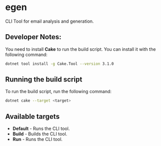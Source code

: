 # egen
CLI Tool for email analysis and generation.

## Developer Notes:

You need to install **Cake** to run the build script. You can install it with the following command:

```bash
dotnet tool install -g Cake.Tool --version 3.1.0
```

## Running the build script

To run the build script, run the following command:

```bash
dotnet cake --target <target>
```

## Available targets

- **Default** - Runs the CLI tool.
- **Build** - Builds the CLI tool.
- **Run** - Runs the CLI tool.
